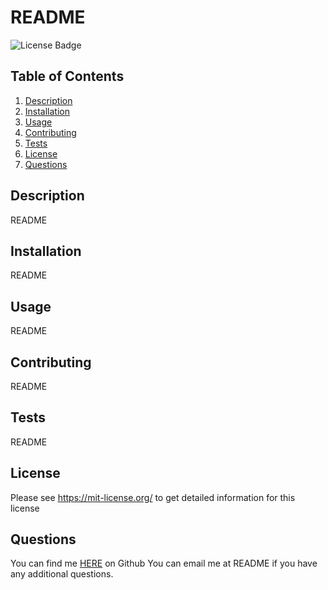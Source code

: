 # README
![License Badge](https://shields.io/badge/license-MIT-green)
## Table of Contents
1. [Description](#description)
2. [Installation](#installation)
3. [Usage](#usage)
4. [Contributing](#contributing)
5. [Tests](#tests)
6. [License](#license)
7. [Questions](#questions)

## Description
README
## Installation
README
## Usage
README
## Contributing
README
## Tests
README
## License
Please see https://mit-license.org/ to get detailed information for this license

## Questions
You can find me [HERE](https://github.com/prototype1309README) on Github
You can email me at README if you have any additional questions.

